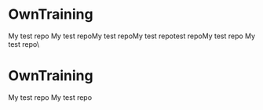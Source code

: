# OwnTraining
My test repo 
My test repoMy test repoMy test repotest repoMy test repo
My test repo\
 # OwnTraining
My test repo 
My test repo
